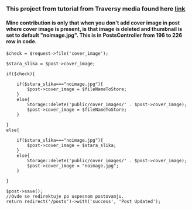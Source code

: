 ### This project from tutorial from Traversy media found here [link](https://www.youtube.com/watch?v=EU7PRmCpx-0&list=PLillGF-RfqbYhQsN5WMXy6VsDMKGadrJ-)

#### Mine contribution is only that when you don't add cover image in post where cover image is present, is that image is deleted and thumbnail is set to default "noimage.jpg". This is in PostsController from 196 to 226 row in code.

```
$check = $request->file('cover_image');

$stara_slika = $post->cover_image;

if($check){

    if($stara_slika==="noimage.jpg"){
        $post->cover_image = $fileNameToStore;
    }
    else{
        Storage::delete('public/cover_images/' . $post->cover_image);
        $post->cover_image = $fileNameToStore;
    }

}
else{

    if($stara_slika==="noimage.jpg"){
        $post->cover_image = $stara_slika;
    }
    else{
        Storage::delete('public/cover_images/' . $post->cover_image);
        $post->cover_image = "noimage.jpg";
    }

}

$post->save();
//Ovde se redirektuje po uspesnom postovanju.
return redirect('/posts')->with('success', 'Post Updated');
```
